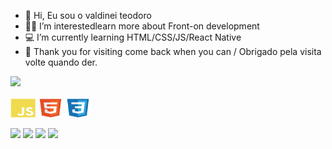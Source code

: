 - 👋 Hi, Eu sou o valdinei teodoro  
- 👨‍💻 I’m interestedlearn more about Front-on development
- 💻 I’m currently learning HTML/CSS/JS/React Native
- 🙏 Thank you for visiting come back when you can / Obrigado pela visita volte quando der.

 <div>
 
  <img height="180em" src="https://github-readme-stats.vercel.app/api?username=valdineiteodoro&show_icons=true&theme=dark&include_all_commits=true&count_private=true"/>
  
   
</div>

  
<div style="display: inline_block"><br>
 <img align="center" alt="teo-Js" height="30" width="40" src="https://raw.githubusercontent.com/devicons/devicon/master/icons/javascript/javascript-plain.svg">
 <img align="center" alt="teo-HTML" height="30" width="40" src="https://raw.githubusercontent.com/devicons/devicon/master/icons/html5/html5-original.svg">
 <img align="center" alt="teo-CSS" height="30" width="40" src="https://raw.githubusercontent.com/devicons/devicon/master/icons/css3/css3-original.svg">
</div> 
<br>
   <div>
   <a href="https://api.whatsapp.com/send?phone=5567981323706&text=Vim%20Atravez%20do%20GitHub%20!/" target="_blank"><img src="https://img.shields.io/badge/WhatsApp-25D366?style=for-the-badge&logo=whatsapp&logoColor=white" target="_blank"></a> 
   <a href="https://www.instagram.com/v.teodoro_/" target="_blank"><img src="https://img.shields.io/badge/-Instagram-%23E4405F?style=for-the-badge&logo=instagram&logoColor=white" target="_blank"></a>
   <a href = "mailto:theodoro.vts@gmail.com"><img src="https://img.shields.io/badge/-Gmail-%23333?style=for-the-badge&logo=gmail&logoColor=white" target="_blank"></a>
   <a href="https://www.linkedin.com/in/valdinei-teodoro-547a0b166/" target="_blank"><img src="https://img.shields.io/badge/-LinkedIn-%230077B5?style=for-the-badge&logo=linkedin&logoColor=white" target="_blank"></a> 
  </div>
 
 

  
